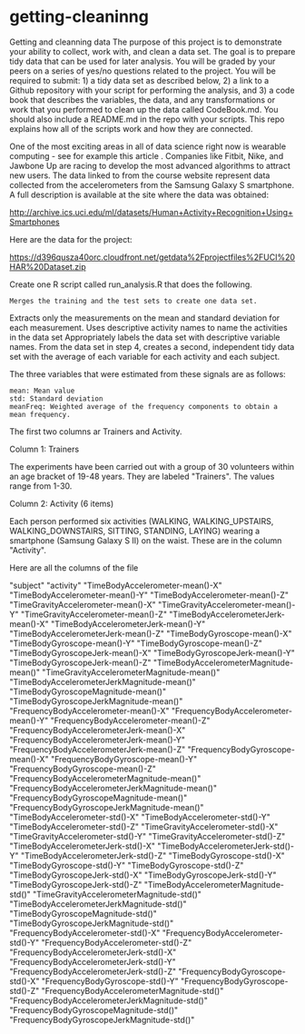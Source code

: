 # getting-cleaninng
Getting and cleanning data
The purpose of this project is to demonstrate your ability to collect, work with, and clean a data set. The goal is to prepare tidy data that can be used for later analysis. You will be graded by your peers on a series of yes/no questions related to the project. You will be required to submit: 1) a tidy data set as described below, 2) a link to a Github repository with your script for performing the analysis, and 3) a code book that describes the variables, the data, and any transformations or work that you performed to clean up the data called CodeBook.md. You should also include a README.md in the repo with your scripts. This repo explains how all of the scripts work and how they are connected. 

One of the most exciting areas in all of data science right now is wearable computing - see for example this article . Companies like Fitbit, Nike, and Jawbone Up are racing to develop the most advanced algorithms to attract new users. The data linked to from the course website represent data collected from the accelerometers from the Samsung Galaxy S smartphone. A full description is available at the site where the data was obtained:

http://archive.ics.uci.edu/ml/datasets/Human+Activity+Recognition+Using+Smartphones

Here are the data for the project:

https://d396qusza40orc.cloudfront.net/getdata%2Fprojectfiles%2FUCI%20HAR%20Dataset.zip

Create one R script called run_analysis.R that does the following. 

    Merges the training and the test sets to create one data set.
  Extracts only the measurements on the mean and standard deviation for each measurement. 
    Uses descriptive activity names to name the activities in the data set
    Appropriately labels the data set with descriptive variable names. 
    From the data set in step 4, creates a second, independent tidy data set with the average of each variable for each activity and each subject.



The three variables that were estimated from these signals are as follows:

    mean: Mean value
    std: Standard deviation
    meanFreq: Weighted average of the frequency components to obtain a mean frequency.

The first two columns ar Trainers and Activity.

Column 1: Trainers

The experiments have been carried out with a group of 30 volunteers within an age bracket of 19-48 years. They are labeled "Trainers". The values range from 1-30.

Column 2: Activity (6 items)

Each person performed six activities (WALKING, WALKING_UPSTAIRS, WALKING_DOWNSTAIRS, SITTING, STANDING, LAYING) wearing a smartphone (Samsung Galaxy S II) on the waist. These are in the column "Activity".

Here are all the columns of the file


"subject" "activity" "TimeBodyAccelerometer-mean()-X" "TimeBodyAccelerometer-mean()-Y" "TimeBodyAccelerometer-mean()-Z" "TimeGravityAccelerometer-mean()-X" "TimeGravityAccelerometer-mean()-Y" "TimeGravityAccelerometer-mean()-Z" "TimeBodyAccelerometerJerk-mean()-X" "TimeBodyAccelerometerJerk-mean()-Y" "TimeBodyAccelerometerJerk-mean()-Z" "TimeBodyGyroscope-mean()-X" "TimeBodyGyroscope-mean()-Y" "TimeBodyGyroscope-mean()-Z" "TimeBodyGyroscopeJerk-mean()-X" "TimeBodyGyroscopeJerk-mean()-Y" "TimeBodyGyroscopeJerk-mean()-Z" "TimeBodyAccelerometerMagnitude-mean()" "TimeGravityAccelerometerMagnitude-mean()" "TimeBodyAccelerometerJerkMagnitude-mean()" "TimeBodyGyroscopeMagnitude-mean()" "TimeBodyGyroscopeJerkMagnitude-mean()" "FrequencyBodyAccelerometer-mean()-X" "FrequencyBodyAccelerometer-mean()-Y" "FrequencyBodyAccelerometer-mean()-Z" "FrequencyBodyAccelerometerJerk-mean()-X" "FrequencyBodyAccelerometerJerk-mean()-Y" "FrequencyBodyAccelerometerJerk-mean()-Z" "FrequencyBodyGyroscope-mean()-X" "FrequencyBodyGyroscope-mean()-Y" "FrequencyBodyGyroscope-mean()-Z" "FrequencyBodyAccelerometerMagnitude-mean()" "FrequencyBodyAccelerometerJerkMagnitude-mean()" "FrequencyBodyGyroscopeMagnitude-mean()" "FrequencyBodyGyroscopeJerkMagnitude-mean()" "TimeBodyAccelerometer-std()-X" "TimeBodyAccelerometer-std()-Y" "TimeBodyAccelerometer-std()-Z" "TimeGravityAccelerometer-std()-X" "TimeGravityAccelerometer-std()-Y" "TimeGravityAccelerometer-std()-Z" "TimeBodyAccelerometerJerk-std()-X" "TimeBodyAccelerometerJerk-std()-Y" "TimeBodyAccelerometerJerk-std()-Z" "TimeBodyGyroscope-std()-X" "TimeBodyGyroscope-std()-Y" "TimeBodyGyroscope-std()-Z" "TimeBodyGyroscopeJerk-std()-X" "TimeBodyGyroscopeJerk-std()-Y" "TimeBodyGyroscopeJerk-std()-Z" "TimeBodyAccelerometerMagnitude-std()" "TimeGravityAccelerometerMagnitude-std()" "TimeBodyAccelerometerJerkMagnitude-std()" "TimeBodyGyroscopeMagnitude-std()" "TimeBodyGyroscopeJerkMagnitude-std()" "FrequencyBodyAccelerometer-std()-X" "FrequencyBodyAccelerometer-std()-Y" "FrequencyBodyAccelerometer-std()-Z" "FrequencyBodyAccelerometerJerk-std()-X" "FrequencyBodyAccelerometerJerk-std()-Y" "FrequencyBodyAccelerometerJerk-std()-Z" "FrequencyBodyGyroscope-std()-X" "FrequencyBodyGyroscope-std()-Y" "FrequencyBodyGyroscope-std()-Z" "FrequencyBodyAccelerometerMagnitude-std()" "FrequencyBodyAccelerometerJerkMagnitude-std()" "FrequencyBodyGyroscopeMagnitude-std()" "FrequencyBodyGyroscopeJerkMagnitude-std()"





